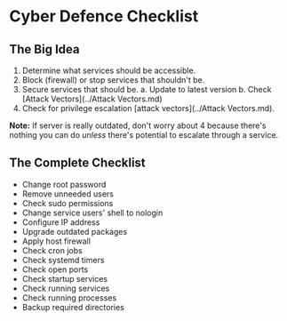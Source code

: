 # Cyber Defence Checklist
## The Big Idea
1. Determine what services should be accessible.
2. Block (firewall) or stop services that shouldn't be.
3. Secure services that should be.
  a. Update to latest version
  b. Check [Attack Vectors](../Attack Vectors.md)
4. Check for privilege escalation [attack vectors](../Attack Vectors.md).

**Note:** If server is really outdated, don't worry about 4 because there's nothing you can do *unless* there's potential to escalate through a service.

## The Complete Checklist
- Change root password
- Remove unneeded users
- Check sudo permissions
- Change service users' shell to nologin
- Configure IP address
- Upgrade outdated packages
- Apply host firewall
- Check cron jobs
- Check systemd timers
- Check open ports
- Check startup services
- Check running services
- Check running processes
- Backup required directories
